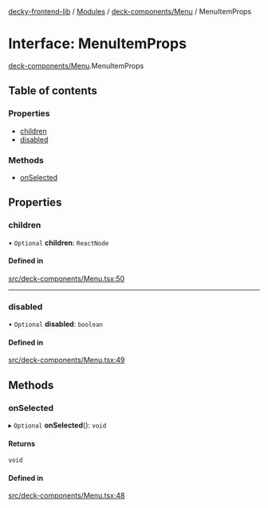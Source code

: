[decky-frontend-lib](../README.md) / [Modules](../modules.md) / [deck-components/Menu](../modules/deck_components_Menu.md) / MenuItemProps

# Interface: MenuItemProps

[deck-components/Menu](../modules/deck_components_Menu.md).MenuItemProps

## Table of contents

### Properties

- [children](deck_components_Menu.MenuItemProps.md#children)
- [disabled](deck_components_Menu.MenuItemProps.md#disabled)

### Methods

- [onSelected](deck_components_Menu.MenuItemProps.md#onselected)

## Properties

### children

• `Optional` **children**: `ReactNode`

#### Defined in

[src/deck-components/Menu.tsx:50](https://github.com/SteamDeckHomebrew/decky-frontend-lib/blob/4024b76/src/deck-components/Menu.tsx#L50)

___

### disabled

• `Optional` **disabled**: `boolean`

#### Defined in

[src/deck-components/Menu.tsx:49](https://github.com/SteamDeckHomebrew/decky-frontend-lib/blob/4024b76/src/deck-components/Menu.tsx#L49)

## Methods

### onSelected

▸ `Optional` **onSelected**(): `void`

#### Returns

`void`

#### Defined in

[src/deck-components/Menu.tsx:48](https://github.com/SteamDeckHomebrew/decky-frontend-lib/blob/4024b76/src/deck-components/Menu.tsx#L48)
